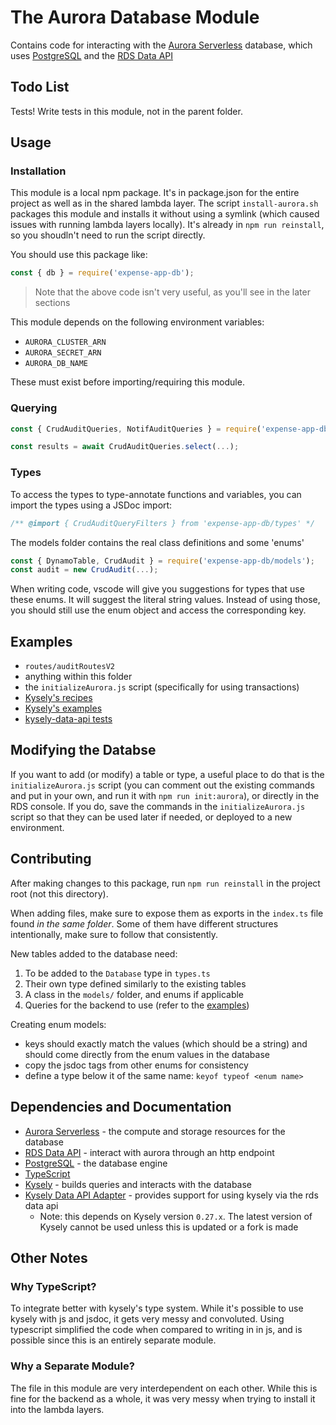 # The Aurora Database Module

Contains code for interacting with the [Aurora Serverless](https://docs.aws.amazon.com/AmazonRDS/latest/AuroraUserGuide/aurora-serverless-v2.html) database, which uses [PostgreSQL](https://www.postgresql.org/docs/current/index.html) and the [RDS Data API](https://docs.aws.amazon.com/rdsdataservice/latest/APIReference/Welcome.html)

## Todo List

Tests! Write tests in this module, not in the parent folder.

## Usage

### Installation

This module is a local npm package. It's in package.json for the entire project as well as in the shared lambda layer. The script `install-aurora.sh` packages this module and installs it without using a symlink (which caused issues with running lambda layers locally). It's already in `npm run reinstall`, so you shoudln't need to run the script directly.

You should use this package like:

```js
const { db } = require('expense-app-db');
```

> Note that the above code isn't very useful, as you'll see in the later sections

This module depends on the following environment variables:

- `AURORA_CLUSTER_ARN`
- `AURORA_SECRET_ARN`
- `AURORA_DB_NAME`

These must exist before importing/requiring this module.

### Querying

```js
const { CrudAuditQueries, NotifAuditQueries } = require('expense-app-db/queries');

const results = await CrudAuditQueries.select(...);
```

### Types

To access the types to type-annotate functions and variables, you can import the types using a JSDoc import:

```js
/** @import { CrudAuditQueryFilters } from 'expense-app-db/types' */
```

The models folder contains the real class definitions and some 'enums'

```js
const { DynamoTable, CrudAudit } = require('expense-app-db/models');
const audit = new CrudAudit(...);
```

When writing code, vscode will give you suggestions for types that use these enums. It will suggest the literal string values. Instead of using those, you should still use the enum object and access the corresponding key.

## Examples

- `routes/auditRoutesV2`
- anything within this folder
- the `initializeAurora.js` script (specifically for using transactions)
- [Kysely's recipes](https://kysely.dev/docs/category/recipes)
- [Kysely's examples](https://kysely.dev/docs/category/examples)
- [kysely-data-api tests](https://github.com/sst/kysely-data-api/blob/master/test/data-api-query-compiler.test.ts)

## Modifying the Databse

If you want to add (or modify) a table or type, a useful place to do that is the `initializeAurora.js` script (you can comment out the existing commands and put in your own, and run it with `npm run init:aurora`), or directly in the RDS console. If you do, save the commands in the `initializeAurora.js` script so that they can be used later if needed, or deployed to a new environment.

## Contributing

After making changes to this package, run `npm run reinstall` in the project root (not this directory).

When adding files, make sure to expose them as exports in the `index.ts` file found _in the same folder_. Some of them have different structures intentionally, make sure to follow that consistently.

New tables added to the database need:

1. To be added to the `Database` type in `types.ts`
2. Their own type defined similarly to the existing tables
3. A class in the `models/` folder, and enums if applicable
4. Queries for the backend to use (refer to the [examples](#examples))

Creating enum models:

- keys should exactly match the values (which should be a string) and should come directly from the enum values in the database
- copy the jsdoc tags from other enums for consistency
- define a type below it of the same name: `keyof typeof <enum name>`

## Dependencies and Documentation

- [Aurora Serverless](https://docs.aws.amazon.com/AmazonRDS/latest/AuroraUserGuide/aurora-serverless-v2.html) - the compute and storage resources for the database
- [RDS Data API](https://docs.aws.amazon.com/rdsdataservice/latest/APIReference/Welcome.html) - interact with aurora through an http endpoint
- [PostgreSQL](https://www.postgresql.org/docs/current/index.html) - the database engine
- [TypeScript](https://www.typescriptlang.org/docs/handbook/typescript-in-5-minutes.html)
- [Kysely](https://kysely.dev/docs/intro) - builds queries and interacts with the database
- [Kysely Data API Adapter](https://www.npmjs.com/package/kysely-data-api) - provides support for using kysely via the rds data api
  - Note: this depends on Kysely version `0.27.x`. The latest version of Kysely cannot be used unless this is updated or a fork is made

## Other Notes

### Why TypeScript?

To integrate better with kysely's type system. While it's possible to use kysely with js and jsdoc, it gets very messy and convoluted. Using typescript simplified the code when compared to writing in in js, and is possible since this is an entirely separate module.

### Why a Separate Module?

The file in this module are very interdependent on each other. While this is fine for the backend as a whole, it was very messy when trying to install it into the lambda layers.
